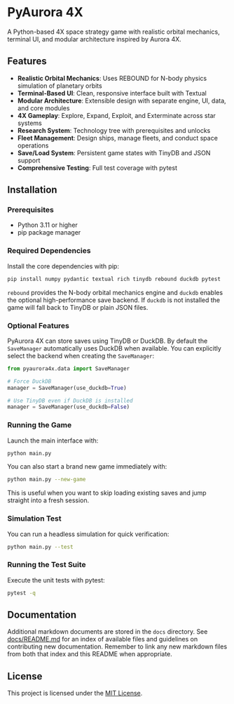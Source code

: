 # PyAurora 4X

A Python-based 4X space strategy game with realistic orbital mechanics, terminal UI, and modular architecture inspired by Aurora 4X.

## Features

- **Realistic Orbital Mechanics**: Uses REBOUND for N-body physics simulation of planetary orbits
- **Terminal-Based UI**: Clean, responsive interface built with Textual
- **Modular Architecture**: Extensible design with separate engine, UI, data, and core modules
- **4X Gameplay**: Explore, Expand, Exploit, and Exterminate across star systems
- **Research System**: Technology tree with prerequisites and unlocks
- **Fleet Management**: Design ships, manage fleets, and conduct space operations
- **Save/Load System**: Persistent game states with TinyDB and JSON support
- **Comprehensive Testing**: Full test coverage with pytest

## Installation

### Prerequisites

- Python 3.11 or higher
- pip package manager

### Required Dependencies

Install the core dependencies with pip:

```bash
pip install numpy pydantic textual rich tinydb rebound duckdb pytest
```

`rebound` provides the N-body orbital mechanics engine and `duckdb` enables the
optional high-performance save backend. If `duckdb` is not installed the game
will fall back to TinyDB or plain JSON files.

### Optional Features

PyAurora 4X can store saves using TinyDB or DuckDB. By default the
`SaveManager` automatically uses DuckDB when available. You can explicitly
select the backend when creating the `SaveManager`:

```python
from pyaurora4x.data import SaveManager

# Force DuckDB
manager = SaveManager(use_duckdb=True)

# Use TinyDB even if DuckDB is installed
manager = SaveManager(use_duckdb=False)
```

### Running the Game

Launch the main interface with:

```bash
python main.py
```

You can also start a brand new game immediately with:

```bash
python main.py --new-game
```

This is useful when you want to skip loading existing saves and jump straight into a fresh session.

### Simulation Test

You can run a headless simulation for quick verification:

```bash
python main.py --test
```

### Running the Test Suite

Execute the unit tests with pytest:

```bash
pytest -q
```


## Documentation
Additional markdown documents are stored in the `docs` directory.
See [docs/README.md](docs/README.md) for an index of available files and
guidelines on contributing new documentation. Remember to link any new
markdown files from both that index and this README when appropriate.

## License

This project is licensed under the [MIT License](LICENSE).

